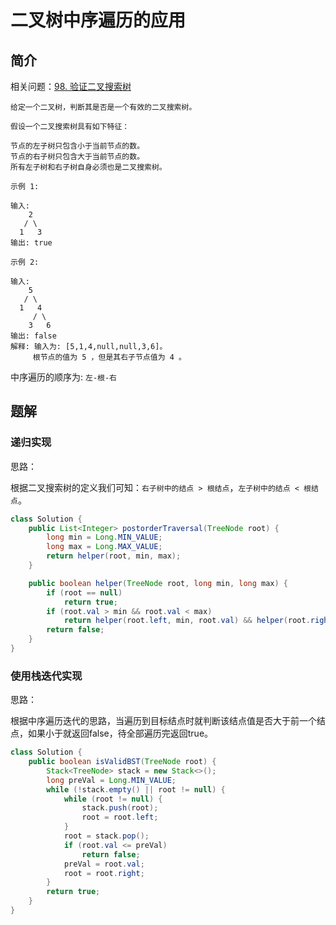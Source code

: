 # 二叉树中序遍历的应用

## 简介

相关问题：[98. 验证二叉搜索树](https://leetcode-cn.com/problems/validate-binary-search-tree/)



```给定一个二叉树，返回它的 前序 遍历。
给定一个二叉树，判断其是否是一个有效的二叉搜索树。

假设一个二叉搜索树具有如下特征：

节点的左子树只包含小于当前节点的数。
节点的右子树只包含大于当前节点的数。
所有左子树和右子树自身必须也是二叉搜索树。

示例 1:

输入:
    2
   / \
  1   3
输出: true

示例 2:

输入:
    5
   / \
  1   4
     / \
    3   6
输出: false
解释: 输入为: [5,1,4,null,null,3,6]。
     根节点的值为 5 ，但是其右子节点值为 4 。
```



中序遍历的顺序为: `左-根-右`



## 题解

### 递归实现

思路：

根据二叉搜索树的定义我们可知：```右子树中的结点 > 根结点```，```左子树中的结点 < 根结点```。

```java
class Solution {
    public List<Integer> postorderTraversal(TreeNode root) {
        long min = Long.MIN_VALUE;
        long max = Long.MAX_VALUE;
        return helper(root, min, max);
    }

    public boolean helper(TreeNode root, long min, long max) {
        if (root == null)
            return true;
        if (root.val > min && root.val < max)
            return helper(root.left, min, root.val) && helper(root.right, root.val, max);
        return false;
    }
}
```



### 使用栈迭代实现

思路：

根据中序遍历迭代的思路，当遍历到目标结点时就判断该结点值是否大于前一个结点，如果小于就返回false，待全部遍历完返回true。

```java
class Solution {
    public boolean isValidBST(TreeNode root) {
        Stack<TreeNode> stack = new Stack<>();
        long preVal = Long.MIN_VALUE;
        while (!stack.empty() || root != null) {
            while (root != null) {
                stack.push(root);
                root = root.left;
            }
            root = stack.pop();
            if (root.val <= preVal)
                return false;
            preVal = root.val;
            root = root.right;
        }
        return true;
    }
}
```

